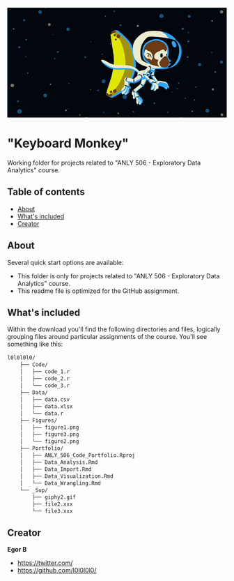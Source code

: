 <p align="center">
  <img src="https://github.com/l0l0l0l0/ANLY506/blob/master/_sup/giphy2.gif" alt="l0l0l0l0 logo">
</p>

<h1 align="left">"Keyboard Monkey"</h3>

<p>
  Working folder for projects related to "ANLY 506 - Exploratory Data Analytics" course.
</p>


## Table of contents

- [About](#about)
- [What's included](#whats-included)
- [Creator](#creator)

## About

Several quick start options are available:

- This folder is only for projects related to "ANLY 506 - Exploratory Data Analytics" course.
- This readme file is optimized for the GitHub assignment.


## What's included

Within the download you'll find the following directories and files, logically grouping files around particular assignments of the course. You'll see something like this:

```text
l0l0l0l0/
    ├── Code/
    │   ├── code_1.r
    │   ├── code_2.r
    │   └── code_3.r
    ├── Data/
    │   ├── data.csv
    │   ├── data.xlsx
    │   └── data.r
    ├── Figures/
    │   ├── figure1.png
    │   ├── figure3.png
    │   └── figure2.png
    ├── Portfolio/
    │   ├── ANLY_506_Code_Portfolio.Rproj
    │   ├── Data_Analysis.Rmd
    │   ├── Data_Import.Rmd
    │   ├── Data_Visualization.Rmd
    │   └── Data_Wrangling.Rmd
    └── _Sup/
        ├── giphy2.gif
        ├── file2.xxx
        └── file3.xxx
```

## Creator

**Egor B**

- <https://twitter.com/>
- <https://github.com/l0l0l0l0/>


